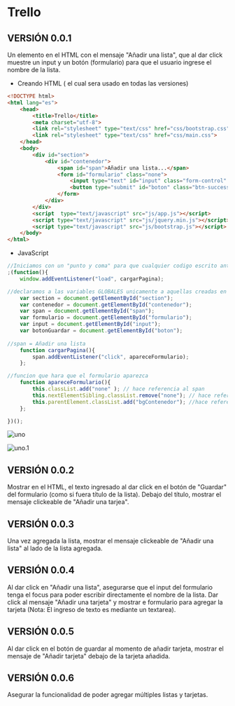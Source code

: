 # Trello

## VERSIÓN 0.0.1
Un elemento en el HTML con el mensaje "Añadir una lista", que al dar click muestre un input y un botón (formulario) 
para que el usuario ingrese el nombre de la lista.

+ Creando HTML ( el cual sera usado en todas las versiones)

```html
<!DOCTYPE html>
<html lang="es">
	<head>
		<title>Trello</title>
		<meta charset="utf-8">
		<link rel="stylesheet" type="text/css" href="css/bootstrap.css">
		<link rel="stylesheet" type="text/css" href="css/main.css">
	</head>
	<body>
		<div id="section">
		    <div id="contenedor">
		        <span id="span">Añadir una lista...</span>
		        <form id="formulario" class="none"> 
		            <input type="text" id="input" class="form-control" placeholder="Añadir una lista..."><br>
		            <button type="submit" id="boton" class="btn-success btn-block btn btn-sm pull-left">Guardar</button>
		        </form>
		    </div>
		</div>
		<script  type="text/javascript" src="js/app.js"></script>
        <script type="text/javascript" src="js/jquery.min.js"></script>
		<script type="text/javascript" src="js/bootstrap.js"></script>
	</body>
</html>
```

+ JavaScript

```javascript
//Iniciamos con un "punto y coma" para que cualquier codigo escrito antes no perjudique a este
;(function(){
	window.addEventListener("load", cargarPagina);

//declaramos a las variables GLOBALES unicamente a aquellas creadas en el HTML
	var section = document.getElementById("section"); 
	var contenedor = document.getElementById("contenedor"); 
	var span = document.getElementById("span"); 
	var formulario = document.getElementById("formulario"); 
	var input = document.getElementById("input"); 
	var botonGuardar = document.getElementById("boton"); 
  
//span = Añadir una lista 
	function cargarPagina(){
		span.addEventListener("click", apareceFormulario);
	};

//funcion que hara que el formulario aparezca
	function apareceFormulario(){
		this.classList.add("none" ); // hace referencia al span
		this.nextElementSibling.classList.remove("none"); // hace referencia al formulario
		this.parentElement.classList.add("bgContenedor"); //hace referencia al contenedor
	};	

})();
```
![uno](http://i67.tinypic.com/27y5y0w.png)

![uno.1](http://i64.tinypic.com/2ro417r.png)
## VERSIÓN 0.0.2
Mostrar en el HTML, el texto ingresado al dar click en el botón de "Guardar" del formulario (como si fuera título de la lista).
Debajo del título, mostrar el mensaje clickeable de "Añadir una tarjea".
![]()
## VERSIÓN 0.0.3
Una vez agregada la lista, mostrar el mensaje clickeable de "Añadir una lista" al lado de la lista agregada.
![]()
## VERSIÓN 0.0.4
Al dar click en "Añadir una lista", asegurarse que el input del formulario tenga el focus
para poder escribir directamente el nombre de la lista.
Dar click al mensaje "Añadir una tarjeta" y mostrar e formulario para agregar la tarjeta 
(Nota: El ingreso de texto es mediante un textarea).
![]()
## VERSIÓN 0.0.5
Al dar click en el botón de guardar al momento de añadir tarjeta, 
mostrar el mensaje de "Añadir tarjeta" debajo de la tarjeta añadida.
![]()
## VERSIÓN 0.0.6
Asegurar la funcionalidad de poder agregar múltiples listas y tarjetas.
![]()
